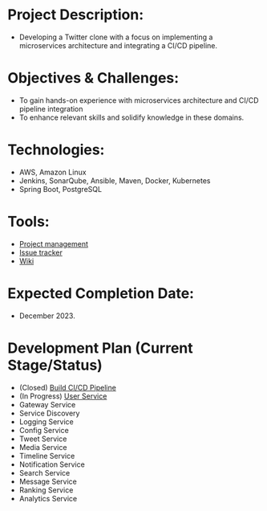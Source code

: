 # Project Description:
- Developing a Twitter clone with a focus on implementing a microservices architecture and integrating a CI/CD pipeline.

# Objectives & Challenges:
- To gain hands-on experience with microservices architecture and CI/CD pipeline integration
- To enhance relevant skills and solidify knowledge in these domains.

# Technologies:
- AWS, Amazon Linux
- Jenkins, SonarQube, Ansible, Maven, Docker, Kubernetes
- Spring Boot, PostgreSQL 

# Tools:
- [Project management](https://github.com/users/jamongx/projects/3)
- [Issue tracker](https://github.com/jamongx/twitter-clone/issues)
- [Wiki](https://github.com/jamongx/twitter-clone/wiki)

# Expected Completion Date:
- December 2023.

# Development Plan (Current Stage/Status)
- (Closed) [Build CI/CD Pipeline](https://github.com/jamongx/twitter-clone/wiki#build-cicd-pipeline)
- (In Progress) [User Service](https://github.com/jamongx/twitter-clone-user-service)
- Gateway Service
- Service Discovery
- Logging Service
- Config Service
- Tweet Service
- Media Service
- Timeline Service
- Notification Service
- Search Service
- Message Service
- Ranking Service
- Analytics Service
